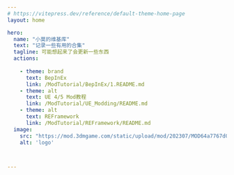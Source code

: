 ```yaml
---
# https://vitepress.dev/reference/default-theme-home-page
layout: home

hero:
  name: "小莫的维基库"
  text: "记录一些有用的合集"
  tagline: 可能想起来了会更新一些东西
  actions:
    
    - theme: brand
      text: BepInEx
      link: /ModTutorial/BepInEx/1.README.md
    - theme: alt
      text: UE 4/5 Mod教程
      link: /ModTutorial/UE_Modding/README.md
    - theme: alt
      text: REFramework
      link: /ModTutorial/REFramework/README.md
  image:
    src: "https://mod.3dmgame.com/static/upload/mod/202307/MOD64a7767d0409f.png@webp"
    alt: 'logo'



---
```


<style>
:root {
  --vp-home-hero-name-color: transparent;
  --vp-home-hero-name-background: -webkit-linear-gradient(120deg, #bd34fe 30%, #41d1ff);

  --vp-home-hero-image-background-image: linear-gradient(-45deg, #bd34fe 50%, #47caff 50%);
  --vp-home-hero-image-filter: blur(44px);
}

@media (min-width: 640px) {
  :root {
    --vp-home-hero-image-filter: blur(56px);
  }
}

@media (min-width: 960px) {
  :root {
    --vp-home-hero-image-filter: blur(68px);
  }
}
</style>